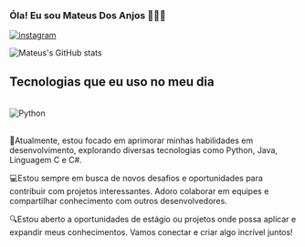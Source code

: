 ### Óla! Eu sou Mateus Dos Anjos 👨🏽‍💻
[![instagram](https://img.shields.io/badge/Instagram-E4405F?style=for-the-badge&logo=instagram&logoColor=white)](https://www.instagram.com/mate_anjos01/)

![Mateus's GitHub stats](https://github-readme-stats.vercel.app/api?username=Mateus&show_icons=true&theme=dracula)

## Tecnologias que eu uso no meu dia

<div style="display: inline_block"><br/>
  <img align="center" alt="Python" src="https://img.shields.io/badge/Python-3776AB?style=for-the-badge&logo=python&logoColor=white"/>

</div><br/>

🚀Atualmente, estou focado em aprimorar minhas habilidades em desenvolvimento, explorando diversas tecnologias como Python, Java, Linguagem C e C#.

💻Estou sempre em busca de novos desafios e oportunidades para contribuir com projetos interessantes. Adoro colaborar em equipes e compartilhar conhecimento com outros desenvolvedores.

🔍Estou aberto a oportunidades de estágio ou projetos onde possa aplicar e expandir meus conhecimentos. Vamos conectar e criar algo incrível juntos!
